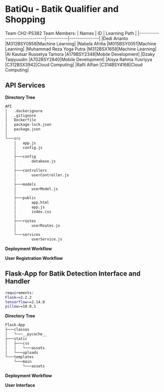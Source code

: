 # BatiQu - Batik Qualifier and Shopping
Team CH2-PS382
Team Members:
| Names                        | ID        | Learning Path |
|------------------------------|-----------|---------------|
|Dedi Arianto                  |M312BSY0858|Machine Learning|
|Nabela Afrilia                |M015BSY0051|Machine Learning|
|Muhammad Reza Yoga Putra      |M312BSX1658|Machine Learning|
|Al Kautsar Russetya Tamora    |A179BSY2348|Mobile Development|
|Dzaky Taqiyuudin              |A702BSY2840|Mobile Development|
|Aisya Rahma Yusriyya          |C312BSX3942|Cloud Computing|
|Rafli Alfian                  |C314BSY4168|Cloud Computing|

## API Services
**Directory Tree**
```bash
API
│   .dockerignore
│   .gitignore
│   Dockerfile
│   package-lock.json
│   package.json
│
└───src
    │   app.js
    │   config.js
    │   
    ├───config
    │       database.js
    │
    ├───controllers
    │       userController.js
    │
    ├───models
    │       userModel.js
    │
    ├───public
    │       app.html
    │       app.js
    │       index.css
    │
    ├───routes
    │       userRoutes.js
    │
    └───services
            userService.js
```
**Deployment Workflow**

**User Registration Workflow**

## Flask-App for Batik Detection Interface and Handler
```bash
requirements:
Flask==2.2.2
tensorflow==2.14.0
pillow==10.0.1
```
**Directory Tree**
```bash
Flask-App
├───classes
│   └───__pycache__
├───static
│   ├───css
│   │   └───assets
│   └───uploads
└───templates
    └───main
        └───assets
```

**Deployment Workflow**

**User Interface**

